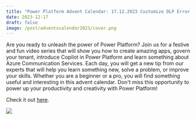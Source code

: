 ```yaml
---
title: "Power Platform Advent Calendar: 17.12.2023 Customize DLP Error Messages"
date: 2023-12-17
draft: false
image: /post/adventscalendar2023/cover.png
---
```


Are you ready to unleash the power of Power Platform? Join us for a festive and fun video series that will show you how to create amazing apps, govern your tenant, introduce Copilot in Power Platform and learn something about Azure Communication Services. Each day, you will get a new tip from our experts that will help you learn something new, solve a problem, or improve your skills. Whether you are a beginner or a pro, you will find something useful and interesting in this advent calendar. Don't miss this opportunity to power up your productivity and creativity with Power Platform!

Check it out [here](https://youtu.be/CcyCYJ2PiXo).

[![](video.png)](https://youtu.be/CcyCYJ2PiXo)
